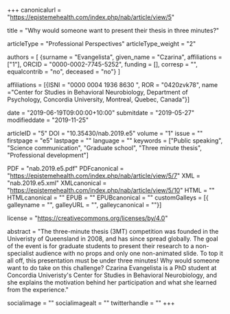 +++
canonicalurl = "https://epistemehealth.com/index.php/nab/article/view/5"

title = "Why would someone want to present their thesis in three minutes?"

articleType = "Professional Perspectives"
articleType_weight = "2"

authors = [
  {surname = "Evangelista",  given_name = "Czarina",  affiliations = ["1"],  ORCID = "0000-0002-7745-5252", funding = [], corresp = "", equalcontrib = "no", deceased = "no"}
]

affiliations = [{ISNI = "0000 0004 1936 8630 ", ROR = "0420zvk78", name ="Center for Studies in Behavioral Neurobiology, Department of Psychology, Concordia University, Montreal, Quebec, Canada"}]

date = "2019-06-19T09:00:00+10:00"
submitdate = "2019-05-27"
modifieddate = "2019-11-25"

articleID = "5"
DOI = "10.35430/nab.2019.e5"
volume = "1"
issue = ""
firstpage = "e5"
lastpage = ""
language = ""
keywords = ["Public speaking",
  "Science communication",
  "Graduate school",
  "Three minute thesis",
  "Professional development"]


PDF = "nab.2019.e5.pdf"
PDFcanonical = "https://epistemehealth.com/index.php/nab/article/view/5/7"
XML = "nab.2019.e5.xml"
XMLcanonical = "https://epistemehealth.com/index.php/nab/article/view/5/10"
HTML = ""
HTMLcanonical = ""
EPUB = ""
EPUBcanonical = ""
customGalleys = [{ galleyname = "", galleyURL = "", galleycanonical = ""}]

license = "https://creativecommons.org/licenses/by/4.0"

abstract = "The three-minute thesis (3MT) competition was founded in the Univeristy of Queensland in 2008, and has since spread globally. The goal of the event is for graduate students to present their research to a non-specialist audience with no props and only one non-animated slide. To top it all off, this presentation must be under three minutes! Why would someone want to do take on this challenge? Czarina Evangelista is a PhD student at Concordia Univeristy's Center for Studies in Behavioral Neurobiology, and she explains the motivation behind her participation and what she learned from the experience."


socialimage = ""
socialimagealt = ""
twitterhandle = ""
+++

